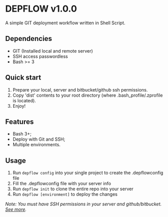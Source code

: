 # DEPFLOW v1.0.0

A simple GIT deployment workflow written in Shell Script.

## Dependencies

* GIT (Installed local and remote server)
* SSH access passwordless
* Bash >= 3

## Quick start

1. Prepare your local, server and bitbucket/github ssh permissions.
2. Copy 'dist' contents to your root directory (where .bash_profile/.zprofile is located).
3. Enjoy!

## Features

* Bash 3+;
* Deploy with Git and SSH;
* Multiple environments.

## Usage

1. Run `depflow config` into your single project to create the .depflowconfig file
2. Fill the .depflowconfig file with your server info
3. Run `depflow init` to clone the entire repo into your server
4. Run `depflow [environment]` to deploy the changes

*Note: You must have SSH permissions in your server and github/bitbucket. [See more](http://www.tecmint.com/ssh-passwordless-login-using-ssh-keygen-in-5-easy-steps/).*